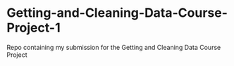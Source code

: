 # Getting-and-Cleaning-Data-Course-Project-1
Repo containing my submission for the Getting and Cleaning Data Course Project
